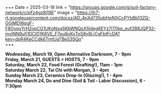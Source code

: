+++
Date = 2025-03-18
link = "https://groups.google.com/g/soil-factory-network/c/pFz4gz8j19E"
image = "https://lh7-rt.googleusercontent.com/docsz/AD_4nXd735obHpft0jCcPYbBb13ZQ-GGjMDWqgF-F8OyqvYrH2opCG1UKgNxqSKbWNQsXSldeg6EYz7IT0kp_euf2B8JQP32-myINN9ufj1DCID1K6VE_F7pu9oKvToS8y8LjCgFbtFcDA?key=dpR4KeCCdk6TmtUaTBeS3SQo"  
+++

**Wednesday, March 19, Open Alternative Darkroom, 7 - 9pm**  
**Friday, March 21, GUESTS = HOSTS, 7 - 9pm**  
**Saturday, March 22, Food Forest (Grafting!), 11am - 1pm**  
**Saturday March 22, Tai Chi with Morgan, 3 - 4pm**  
**Sunday March 23, Ceramics Drop-In (Glazing!), 1 - 4pm**  
**Monday March 24, Do and Dine (Soil & Toil - Labor Discussion), 6 - 7:30pm**

<!--more-->